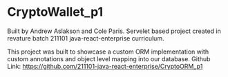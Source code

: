 # CryptoWallet_p1
Built by Andrew Aslakson and Cole Paris.
Servelet based project created in revature batch 211101 java-react-enterprise curriculum.

This project was built to showcase a custom ORM implementation with custom annotations and
object level mapping into our database.
Github Link: https://github.com/211101-java-react-enterprise/CryptoORM_p1
